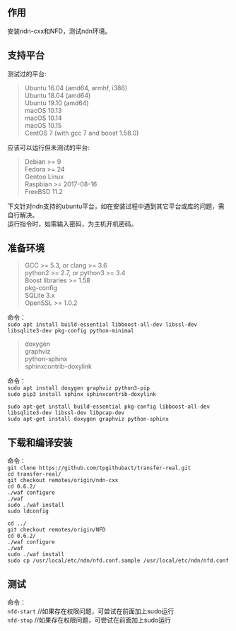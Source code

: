 ## 作用
安装ndn-cxx和NFD，测试ndn环境。

## 支持平台

测试过的平台:
> Ubuntu 16.04 (amd64, armhf, i386)  
> Ubuntu 18.04 (amd64)  
> Ubuntu 19.10 (amd64)  
> macOS 10.13  
> macOS 10.14  
> macOS 10.15  
> CentOS 7 (with gcc 7 and boost 1.58.0)  

应该可以运行但未测试的平台:
> Debian >= 9  
> Fedora >= 24  
> Gentoo Linux  
> Raspbian >= 2017-08-16  
> FreeBSD 11.2  

下文针对ndn支持的ubuntu平台，如在安装过程中遇到其它平台或库的问题，需自行解决。  
运行指令时，如需输入密码，为主机开机密码。

## 准备环境
> GCC >= 5.3, or clang >= 3.6  
> python2 >= 2.7, or python3 >= 3.4  
> Boost libraries >= 1.58  
> pkg-config  
> SQLite 3.x  
> OpenSSL >= 1.0.2  

命令：  
`sudo apt install build-essential libboost-all-dev libssl-dev libsqlite3-dev pkg-config python-minimal`

> doxygen  
> graphviz  
> python-sphinx  
> sphinxcontrib-doxylink  

命令：  
`sudo apt install doxygen graphviz python3-pip`  
`sudo pip3 install sphinx sphinxcontrib-doxylink`

`sudo apt-get install build-essential pkg-config libboost-all-dev libsqlite3-dev libssl-dev libpcap-dev`  
`sudo apt-get install doxygen graphviz python-sphinx`

## 下载和编译安装
命令：  
`git clone https://github.com/tpgithubact/transfer-real.git`  
`cd transfer-real/`  
`git checkout remotes/origin/ndn-cxx`  
`cd 0.6.2/`  
`./waf configure`  
`./waf`  
`sudo ./waf install`  
`sudo ldconfig`  

`cd ../`  
`git checkout remotes/origin/NFD`  
`cd 0.6.2/`  
`./waf configure`  
`./waf`  
`sudo ./waf install`  
`sudo cp /usr/local/etc/ndn/nfd.conf.sample /usr/local/etc/ndn/nfd.conf`  

## 测试
命令：  
`nfd-start`  //如果存在权限问题，可尝试在前面加上sudo运行  
`nfd-stop`  //如果存在权限问题，可尝试在前面加上sudo运行
